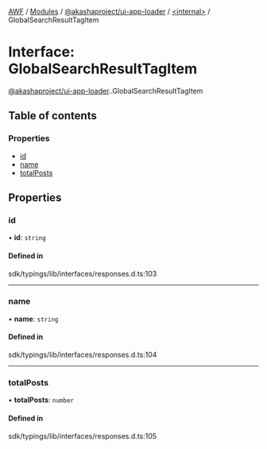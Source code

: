 [AWF](../README.md) / [Modules](../modules.md) / [@akashaproject/ui-app-loader](../modules/akashaproject_ui_app_loader.md) / [<internal\>](../modules/akashaproject_ui_app_loader._internal_.md) / GlobalSearchResultTagItem

# Interface: GlobalSearchResultTagItem

[@akashaproject/ui-app-loader](../modules/akashaproject_ui_app_loader.md).[<internal>](../modules/akashaproject_ui_app_loader._internal_.md).GlobalSearchResultTagItem

## Table of contents

### Properties

- [id](akashaproject_ui_app_loader._internal_.GlobalSearchResultTagItem.md#id)
- [name](akashaproject_ui_app_loader._internal_.GlobalSearchResultTagItem.md#name)
- [totalPosts](akashaproject_ui_app_loader._internal_.GlobalSearchResultTagItem.md#totalposts)

## Properties

### id

• **id**: `string`

#### Defined in

sdk/typings/lib/interfaces/responses.d.ts:103

___

### name

• **name**: `string`

#### Defined in

sdk/typings/lib/interfaces/responses.d.ts:104

___

### totalPosts

• **totalPosts**: `number`

#### Defined in

sdk/typings/lib/interfaces/responses.d.ts:105
